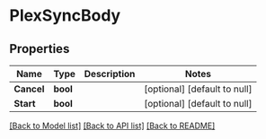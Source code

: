 # PlexSyncBody

## Properties
Name | Type | Description | Notes
------------ | ------------- | ------------- | -------------
**Cancel** | **bool** |  | [optional] [default to null]
**Start** | **bool** |  | [optional] [default to null]

[[Back to Model list]](../README.md#documentation-for-models) [[Back to API list]](../README.md#documentation-for-api-endpoints) [[Back to README]](../README.md)

